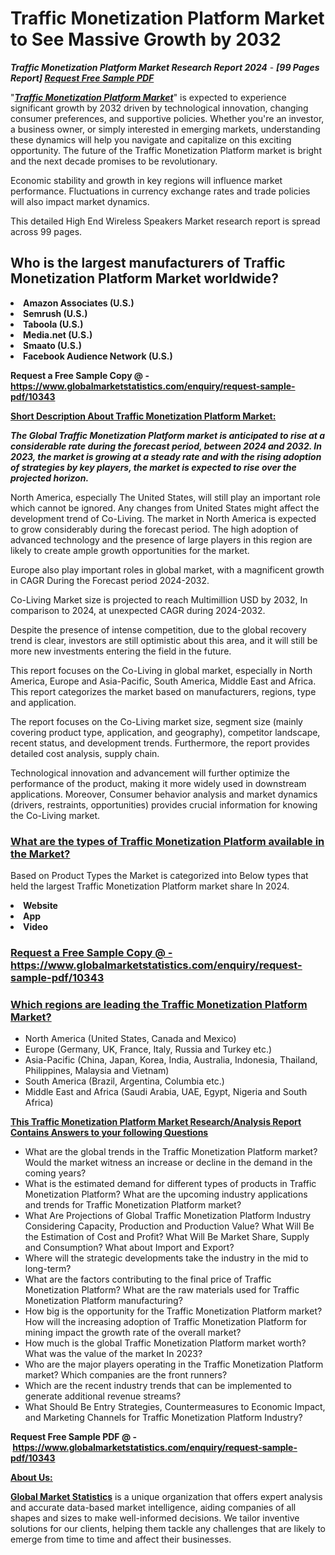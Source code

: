 <h1>Traffic Monetization Platform Market to See Massive Growth by 2032</h1><p><em><strong>Traffic Monetization Platform Market Research Report 2024</strong></em>&nbsp;-&nbsp;<em><strong>[99 Pages Report] </strong></em><em><strong><a href="https://www.globalmarketstatistics.com/enquiry/request-sample-pdf/10343">Request Free Sample PDF</a></strong></em></p><p>"<a style="font-style: italic; font-weight: bold;" href="https://www.globalmarketstatistics.com/market-reports/traffic-monetization-platform-market-10343">Traffic Monetization Platform Market</a>" is expected to experience significant growth by 2032 driven by technological innovation, changing consumer preferences, and supportive policies. Whether you're an investor, a business owner, or simply interested in emerging markets, understanding these dynamics will help you navigate and capitalize on this exciting opportunity. The future of the&nbsp;Traffic Monetization Platform market is bright and the next decade promises to be revolutionary.</p><p>Economic stability and growth in key regions will influence market performance. Fluctuations in currency exchange rates and trade policies will also impact market dynamics.</p><p>This detailed&nbsp;High End Wireless Speakers Market research report is spread across 99 pages.</p><h2><strong>Who is the largest manufacturers of Traffic Monetization Platform Market worldwide?</strong></h2><p><strong><li>Amazon Associates (U.S.)<li>Semrush (U.S.)<li>Taboola (U.S.)<li>Media.net (U.S.)<li>Smaato (U.S.)<li>Facebook Audience Network (U.S.)</strong></p><p><strong>Request a Free Sample Copy @ - <a href="https://www.globalmarketstatistics.com/enquiry/request-sample-pdf/10343">https://www.globalmarketstatistics.com/enquiry/request-sample-pdf/10343</a></strong></p><p><strong><u>Short Description About Traffic Monetization Platform Market:</u></strong></p><p><strong><em>The Global Traffic Monetization Platform market is anticipated to rise at a considerable rate during the forecast period, between 2024 and 2032. In 2023, the market is growing at a steady rate and with the rising adoption of strategies by key players, the market is expected to rise over the projected horizon.</em></strong></p><p>North America, especially The United States, will still play an important role which cannot be ignored. Any changes from United States might affect the development trend of Co-Living. The market in North America is expected to grow considerably during the forecast period. The high adoption of advanced technology and the presence of large players in this region are likely to create ample growth opportunities for the market.</p><p>Europe also play important roles in global market, with a magnificent growth in CAGR During the Forecast period 2024-2032.</p><p>Co-Living Market size is projected to reach Multimillion USD by 2032, In comparison to 2024, at unexpected CAGR during 2024-2032.</p><p>Despite the presence of intense competition, due to the global recovery trend is clear, investors are still optimistic about this area, and it will still be more new investments entering the field in the future.</p><p>This report focuses on the Co-Living in global market, especially in North America, Europe and Asia-Pacific, South America, Middle East and Africa. This report categorizes the market based on manufacturers, regions, type and application.</p><p>The report focuses on the Co-Living market size, segment size (mainly covering product type, application, and geography), competitor landscape, recent status, and development trends. Furthermore, the report provides detailed cost analysis, supply chain.</p><p>Technological innovation and advancement will further optimize the performance of the product, making it more widely used in downstream applications. Moreover, Consumer behavior analysis and market dynamics (drivers, restraints, opportunities) provides crucial information for knowing the Co-Living market.</p><h3 class="rank-math-question "><span style="text-decoration: underline;">What are the types of Traffic Monetization Platform available in the Market?</span></h3><p>Based on Product Types the Market is categorized into Below types that held the largest Traffic Monetization Platform market share In 2024.</p><p><strong><li>Website<li>App<li>Video</strong></p><h3 class="rank-math-question "><span style="text-decoration: underline;">Request a Free Sample Copy @ - <a href="https://www.globalmarketstatistics.com/enquiry/request-sample-pdf/10343">https://www.globalmarketstatistics.com/enquiry/request-sample-pdf/10343</a></span></h3><h3 class="rank-math-question "><span style="text-decoration: underline;">Which regions are leading the Traffic Monetization Platform Market?</span></h3><ul><li>North America (United States, Canada and Mexico)</li><li>Europe (Germany, UK, France, Italy, Russia and Turkey etc.)</li><li>Asia-Pacific (China, Japan, Korea, India, Australia, Indonesia, Thailand, Philippines, Malaysia and Vietnam)</li><li>South America (Brazil, Argentina, Columbia etc.)</li><li>Middle East and Africa (Saudi Arabia, UAE, Egypt, Nigeria and South Africa)</li></ul><p><strong><u>This Traffic Monetization Platform Market Research/Analysis Report Contains Answers to your following Questions</u></strong></p><ul><li>What are the global trends in the Traffic Monetization Platform market? Would the market witness an increase or decline in the demand in the coming years?</li><li>What is the estimated demand for different types of products in Traffic Monetization Platform? What are the upcoming industry applications and trends for Traffic Monetization Platform market?</li><li>What Are Projections of Global Traffic Monetization Platform Industry Considering Capacity, Production and Production Value? What Will Be the Estimation of Cost and Profit? What Will Be Market Share, Supply and Consumption? What about Import and Export?</li><li>Where will the strategic developments take the industry in the mid to long-term?</li><li>What are the factors contributing to the final price of Traffic Monetization Platform? What are the raw materials used for Traffic Monetization Platform manufacturing?</li><li>How big is the opportunity for the Traffic Monetization Platform market? How will the increasing adoption of Traffic Monetization Platform for mining impact the growth rate of the overall market?</li><li>How much is the global Traffic Monetization Platform market worth? What was the value of the market In 2023?</li><li>Who are the major players operating in the Traffic Monetization Platform market? Which companies are the front runners?</li><li>Which are the recent industry trends that can be implemented to generate additional revenue streams?</li><li>What Should Be Entry Strategies, Countermeasures to Economic Impact, and Marketing Channels for Traffic Monetization Platform Industry?</li></ul><p><strong>Request Free Sample PDF @ -&nbsp;<a href="https://www.globalmarketstatistics.com/enquiry/request-sample-pdf/10343">https://www.globalmarketstatistics.com/enquiry/request-sample-pdf/10343</a></strong></p><p><strong><u>About Us:</u></strong></p><p><strong><a href="https://www.globalmarketstatistics.com/">Global Market Statistics</a></strong> is a unique organization that offers expert analysis and accurate data-based market intelligence, aiding companies of all shapes and sizes to make well-informed decisions. We tailor inventive solutions for our clients, helping them tackle any challenges that are likely to emerge from time to time and affect their businesses.</p>
